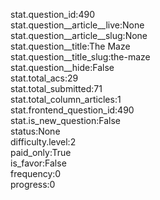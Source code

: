stat.question_id:490  
stat.question__article__live:None  
stat.question__article__slug:None  
stat.question__title:The Maze  
stat.question__title_slug:the-maze  
stat.question__hide:False  
stat.total_acs:29  
stat.total_submitted:71  
stat.total_column_articles:1  
stat.frontend_question_id:490  
stat.is_new_question:False  
status:None  
difficulty.level:2  
paid_only:True  
is_favor:False  
frequency:0  
progress:0  
